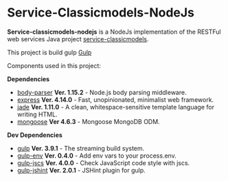 Service-Classicmodels-NodeJs
============================

**Service-classicmodels-nodejs** is a NodeJs implementation of the RESTFul web services Java project [service-classicmodels](https://github.com/jcra/service-classicmodels).

This project is build gulp [Gulp](http://gulpjs.com/)

Components used in this project:

**Dependencies**

+ [body-parser](https://github.com/expressjs/body-parser#readme) **Ver. 1.15.2** - Node.js body parsing middleware.
+ [express](http://expressjs.com/) **Ver. 4.14.0** - Fast, unopinionated, minimalist web framework.
+ [jade](http://jade-lang.com) **Ver. 1.11.0** - A clean, whitespace-sensitive template language for writing HTML.
+ [mongoose](http://mongoosejs.com) **Ver 4.6.3** - Mongoose MongoDB ODM.

**Dev Dependencies**

+ [gulp](http://gulpjs.com/) **Ver. 3.9.1** - The streaming build system.
+ [gulp-env](https://github.com/crystalschang/gulp-env) **Ver. 0.4.0** - Add env vars to your process.env.
+ [gulp-jscs](https://github.com/jscs-dev/gulp-jscs#readme) **Ver. 4.0.0** - Check JavaScript code style with jscs.
+ [gulp-jshint](http://github.com/spalger/gulp-jshint) **Ver. 2.0.1** - JSHint plugin for gulp.

